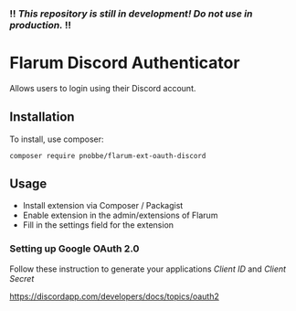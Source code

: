### !! *This repository is still in development! Do not use in production.* !!

# Flarum Discord Authenticator
Allows users to login using their Discord account.

## Installation
To install, use composer:
```
composer require pnobbe/flarum-ext-oauth-discord
```
## Usage
* Install extension via Composer / Packagist
* Enable extension in the admin/extensions of Flarum
* Fill in the settings field for the extension

### Setting up Google OAuth 2.0
Follow these instruction to generate your applications *Client ID* and *Client Secret*

https://discordapp.com/developers/docs/topics/oauth2




